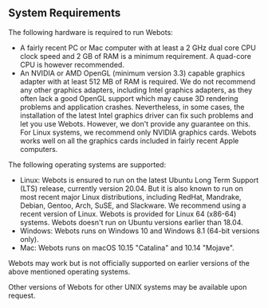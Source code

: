 ## System Requirements

The following hardware is required to run Webots:

- A fairly recent PC or Mac computer with at least a 2 GHz dual core CPU clock speed and 2 GB of RAM is a minimum requirement.
A quad-core CPU is however recommended.
- An NVIDIA or AMD OpenGL (minimum version 3.3) capable graphics adapter with at least 512 MB of RAM is required.
We do not recommend any other graphics adapters, including Intel graphics adapters, as they often lack a good OpenGL support which may cause 3D rendering problems and application crashes.
Nevertheless, in some cases, the installation of the latest Intel graphics driver can fix such problems and let you use Webots.
However, we don't provide any guarantee on this.
For Linux systems, we recommend only NVIDIA graphics cards.
Webots works well on all the graphics cards included in fairly recent Apple computers.

The following operating systems are supported:

- Linux: Webots is ensured to run on the latest Ubuntu Long Term Support (LTS) release, currently version 20.04.
But it is also known to run on most recent major Linux distributions, including RedHat, Mandrake, Debian, Gentoo, Arch, SuSE, and Slackware.
We recommend using a recent version of Linux.
Webots is provided for Linux 64 (x86-64) systems.
Webots doesn't run on Ubuntu versions earlier than 18.04.
- Windows: Webots runs on Windows 10 and Windows 8.1 (64-bit versions only).
- Mac: Webots runs on macOS 10.15 "Catalina" and 10.14 "Mojave".

Webots may work but is not officially supported on earlier versions of the above mentioned operating systems.

Other versions of Webots for other UNIX systems may be available upon request.
